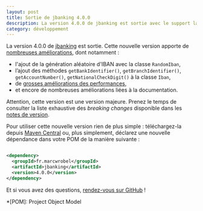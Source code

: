 ```yaml
---
layout: post
title: Sortie de jbanking 4.0.0
description: La version 4.0.0 de jbanking est sortie avec le support la génération aléatoire d'IBAN (ISO 13616) et de grosses améliorations de performances.
category: développement
---
```


La version 4.0.0 de [jbanking](https://github.com/marcwrobel/jbanking) est sortie. Cette nouvelle version apporte de
[nombreuses améliorations](https://github.com/marcwrobel/jbanking/releases/tag/v4.0.0), dont notamment :

- l'ajout de la génération aléatoire d'IBAN avec la classe `RandomIban`,
- l’ajout des méthodes `getBankIdentifier()`, `getBranchIdentifier()`, `getAccountNumber()`, `getNationalCheckDigit()`
  à la classe `Iban`,
- de [grosses améliorations des performances](https://github.com/marcwrobel/jbanking/tree/main/benchmarks),
- et encore de nombreuses améliorations liées à la documentation.

Attention, cette version est une version majeure. Prenez le temps de consulter la liste exhaustive des
_breaking changes_ disponible dans les [notes de version](https://github.com/marcwrobel/jbanking/releases/tag/v4.0.0).

Pour utiliser cette nouvelle version rien de plus simple : téléchargez-la
depuis [Maven Central](https://search.maven.org/artifact/fr.marcwrobel/jbanking/4.0.0/jar) ou,
plus simplement, déclarez une nouvelle dépendance dans votre POM de la manière suivante :

```xml

<dependency>
  <groupId>fr.marcwrobel</groupId>
  <artifactId>jbanking</artifactId>
  <version>4.0.0</version>
</dependency>
```

Et si vous avez des questions, [rendez-vous sur GitHub](https://github.com/marcwrobel/jbanking/discussions) !

<!-- prettier-ignore-start -->
*[POM]: Project Object Model
<!-- prettier-ignore-end -->
